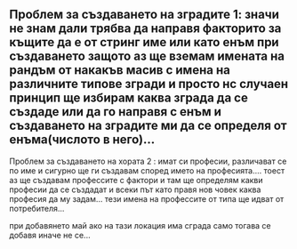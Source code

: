Проблем за създаването на зградите 1: значи не знам дали трябва да направя факторито за къщите да е от стринг име или като енъм при създаването защото аз ще вземам имената на рандъм от накакъв масив с имена на различните типове згради и просто нс случаен принцип ще избирам каква зграда да се създаде или да го направя с енъм и създаването на зградите ми да се определя от енъма(числото в него)...
-----------------------------------------------------------------------------------------------------------------------------
Проблем за създаването на хората 2 : имат си професии, различават се по име и сигурно ще ги създавам според името на професията.... тоест аз ще създавам профессите с фактори и там ще определям какви професии да се създадат и всеки път като правя нов човек каква професия да му задам... тези имена на профессите от типа ще идват от потребителя...




при добавянето май ако на тази локация има сграда само тогава се добавя иначе не се...
